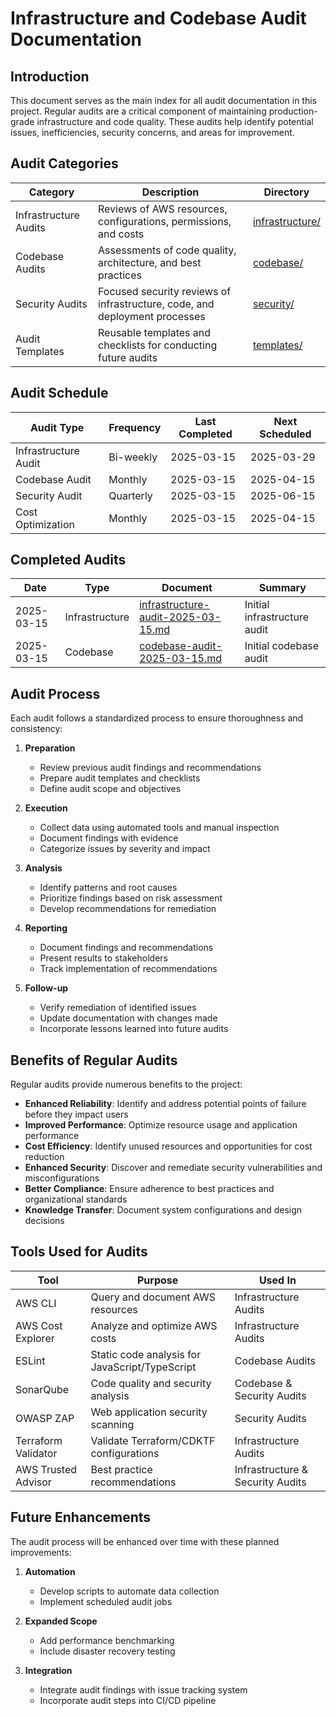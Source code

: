 # Infrastructure and Codebase Audit Documentation

## Introduction

This document serves as the main index for all audit documentation in this project. Regular audits are a critical component of maintaining production-grade infrastructure and code quality. These audits help identify potential issues, inefficiencies, security concerns, and areas for improvement.

## Audit Categories

| Category              | Description                                                                | Directory                            |
| --------------------- | -------------------------------------------------------------------------- | ------------------------------------ |
| Infrastructure Audits | Reviews of AWS resources, configurations, permissions, and costs           | [infrastructure/](./infrastructure/) |
| Codebase Audits       | Assessments of code quality, architecture, and best practices              | [codebase/](./codebase/)             |
| Security Audits       | Focused security reviews of infrastructure, code, and deployment processes | [security/](./security/)             |
| Audit Templates       | Reusable templates and checklists for conducting future audits             | [templates/](./templates/)           |

## Audit Schedule

| Audit Type           | Frequency | Last Completed | Next Scheduled |
| -------------------- | --------- | -------------- | -------------- |
| Infrastructure Audit | Bi-weekly | 2025-03-15     | 2025-03-29     |
| Codebase Audit       | Monthly   | 2025-03-15     | 2025-04-15     |
| Security Audit       | Quarterly | 2025-03-15     | 2025-06-15     |
| Cost Optimization    | Monthly   | 2025-03-15     | 2025-04-15     |

## Completed Audits

| Date       | Type           | Document                                                                                  | Summary                      |
| ---------- | -------------- | ----------------------------------------------------------------------------------------- | ---------------------------- |
| 2025-03-15 | Infrastructure | [infrastructure-audit-2025-03-15.md](./infrastructure/infrastructure-audit-2025-03-15.md) | Initial infrastructure audit |
| 2025-03-15 | Codebase       | [codebase-audit-2025-03-15.md](./codebase/codebase-audit-2025-03-15.md)                   | Initial codebase audit       |

## Audit Process

Each audit follows a standardized process to ensure thoroughness and consistency:

1. **Preparation**

   - Review previous audit findings and recommendations
   - Prepare audit templates and checklists
   - Define audit scope and objectives

2. **Execution**

   - Collect data using automated tools and manual inspection
   - Document findings with evidence
   - Categorize issues by severity and impact

3. **Analysis**

   - Identify patterns and root causes
   - Prioritize findings based on risk assessment
   - Develop recommendations for remediation

4. **Reporting**

   - Document findings and recommendations
   - Present results to stakeholders
   - Track implementation of recommendations

5. **Follow-up**
   - Verify remediation of identified issues
   - Update documentation with changes made
   - Incorporate lessons learned into future audits

## Benefits of Regular Audits

Regular audits provide numerous benefits to the project:

- **Enhanced Reliability**: Identify and address potential points of failure before they impact users
- **Improved Performance**: Optimize resource usage and application performance
- **Cost Efficiency**: Identify unused resources and opportunities for cost reduction
- **Enhanced Security**: Discover and remediate security vulnerabilities and misconfigurations
- **Better Compliance**: Ensure adherence to best practices and organizational standards
- **Knowledge Transfer**: Document system configurations and design decisions

## Tools Used for Audits

| Tool                | Purpose                                        | Used In                          |
| ------------------- | ---------------------------------------------- | -------------------------------- |
| AWS CLI             | Query and document AWS resources               | Infrastructure Audits            |
| AWS Cost Explorer   | Analyze and optimize AWS costs                 | Infrastructure Audits            |
| ESLint              | Static code analysis for JavaScript/TypeScript | Codebase Audits                  |
| SonarQube           | Code quality and security analysis             | Codebase & Security Audits       |
| OWASP ZAP           | Web application security scanning              | Security Audits                  |
| Terraform Validator | Validate Terraform/CDKTF configurations        | Infrastructure Audits            |
| AWS Trusted Advisor | Best practice recommendations                  | Infrastructure & Security Audits |

## Future Enhancements

The audit process will be enhanced over time with these planned improvements:

1. **Automation**

   - Develop scripts to automate data collection
   - Implement scheduled audit jobs

2. **Expanded Scope**

   - Add performance benchmarking
   - Include disaster recovery testing

3. **Integration**
   - Integrate audit findings with issue tracking system
   - Incorporate audit steps into CI/CD pipeline
